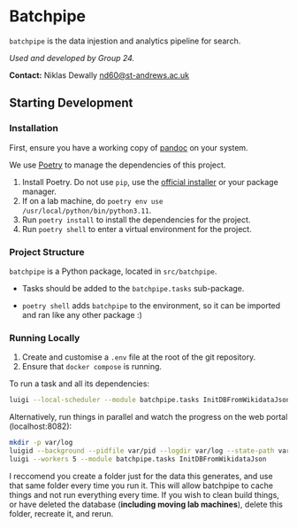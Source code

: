 # Batchpipe

`batchpipe` is the data injestion and analytics pipeline for search.

*Used and developed by Group 24.*

**Contact:** Niklas Dewally <nd60@st-andrews.ac.uk>

## Starting Development

### Installation

First, ensure you have a working copy of [pandoc](https://pandoc.org/) on your system.

We use [Poetry](https://python-poetry.org/) to manage the dependencies of this
project. 

1. Install Poetry. Do not use `pip`, use the [official installer](https://python-poetry.org/docs/#installing-with-the-official-installer) or your package manager.
2. If on a lab machine, do `poetry env use /usr/local/python/bin/python3.11`.
3. Run `poetry install` to install the dependencies for the project.
4. Run `poetry shell` to enter a virtual environment for the project.

### Project Structure

`batchpipe` is a Python package, located in `src/batchpipe`.

* Tasks should be added to the `batchpipe.tasks` sub-package.

* `poetry shell` adds `batchpipe` to the environment, so it can be imported and
   ran like any other package :)


### Running Locally

1. Create and customise a `.env` file at the root of the git repository.
2. Ensure that `docker compose` is running.

To run a task and all its dependencies:

```sh
luigi --local-scheduler --module batchpipe.tasks InitDBFromWikidataJson
```

Alternatively, run things in parallel and watch the progress on the web portal (localhost:8082):

```sh
mkdir -p var/log
luigid --background --pidfile var/pid --logdir var/log --state-path var/state
luigi --workers 5 --module batchpipe.tasks InitDBFromWikidataJson
```

I reccomend you create a folder just for the data this generates, and use that
same folder every time you run it. This will allow batchpipe to cache things
and not run everything every time. If you wish to clean build things, or have
deleted the database (**including moving lab machines**), delete this folder,
recreate it, and rerun.

<!--
vim:cc=80
-->
